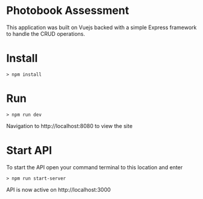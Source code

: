 # Photobook Assessment
This application was built on Vuejs backed with a simple Express framework to handle the CRUD operations.

# Install
    > npm install

# Run
    > npm run dev
    
Navigation to http://localhost:8080 to view the site
    
# Start API

To start the API open your command terminal to this location and enter

    > npm run start-server
    
API is now active on http://localhost:3000
   
